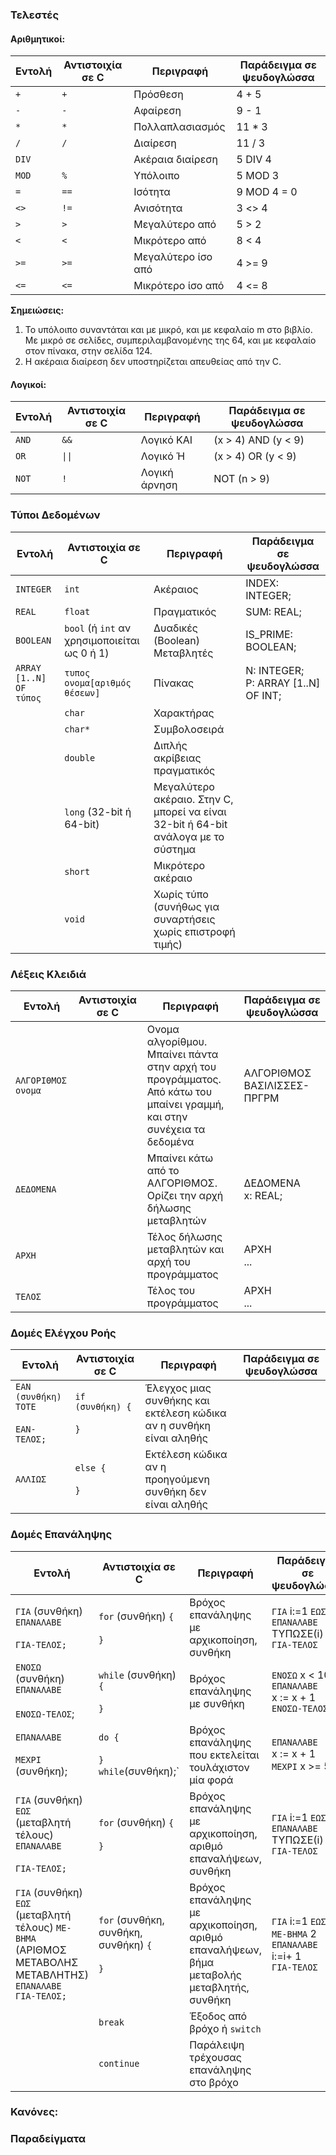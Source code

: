 

### Τελεστές

#### Αριθμητικοί:

| **Εντολή**   | **Αντιστοιχία σε C**   | **Περιγραφή**      | **Παράδειγμα σε ψευδογλώσσα** |
| ------------ | ---------------------- | ------------------ | ----------------------------- |
| `+`          | `+`                    | Πρόσθεση           | 4 + 5                         |
| `-`          | `-`                    | Αφαίρεση           | 9 - 1                         |
| `*`          | `*`                    | Πολλαπλασιασμός    | 11 * 3                        |
| `/`          | `/`                    | Διαίρεση           | 11 / 3                        |
| `DIV`        | ` `                    | Ακέραια διαίρεση   | 5 DIV 4                       |
| `MOD`  | `%`                    | Υπόλοιπο           | 5 MOD 3                       |
| `=`          | `==`                   | Ισότητα            | 9 MOD 4 = 0                   |
| `<>`         | `!=`                   | Ανισότητα          | 3 <> 4                        |
| `>`          | `>`                    | Μεγαλύτερο από     | 5 > 2                         |
| `<`          | `<`                    | Μικρότερο από      | 8 < 4                         |
| `>=`         | `>=`                   | Μεγαλύτερο ίσο από | 4 >= 9                        |
| `<=`         | `<=`                   | Μικρότερο ίσο από  | 4 <= 8                        |

**Σημειώσεις:**
1. Το υπόλοιπο συναντάται και με μικρό, και με κεφαλαίο m στο βιβλίο. Με μικρό σε σελίδες, συμπεριλαμβανομένης της 64, και με κεφαλαίο στον πίνακα, στην σελίδα 124.
2. Η ακέραια διαίρεση δεν υποστηρίζεται απευθείας από την C.

#### Λογικοί:

| **Εντολή**   | **Αντιστοιχία σε C**   | **Περιγραφή** | **Παράδειγμα σε ψευδογλώσσα** |
| ------------ | ---------------------- | ------------- | ----------------------------- |
| `AND`        | `&&`                   | Λογικό ΚΑΙ    | (x > 4) AND (y < 9)           |
| `OR`         | `\|\|`                 | Λογικό Ή      | (x > 4) OR (y < 9)            |
| `NOT`        | `!`                    | Λογική άρνηση | NOT (n > 9)                   |

### Τύποι Δεδομένων 

| **Εντολή**              | **Αντιστοιχία σε C**                         | **Περιγραφή**                                                                     | **Παράδειγμα σε ψευδογλώσσα**          |
| ----------------------- | -------------------------------------------- | --------------------------------------------------------------------------------- | -------------------------------------- |
| `INTEGER`               | `int`                                        | Ακέραιος                                                                          | INDEX: INTEGER;                        |
| `REAL`                  | `float`                                      | Πραγματικός                                                                       | SUM: REAL;                             |
| `BOOLEAN`               | `bool` (ή `int` αν χρησιμοποιείται ως 0 ή 1) | Δυαδικές (Boolean) Μεταβλητές                                                     | IS_PRIME: BOOLEAN;                     |
| `ARRAY [1..N] OF τύπος` | `τυπος ονομα[αριθμός θέσεων]`                | Πίνακας                                                                           | N: INTEGER;<br>P: ARRAY [1..N] OF INT; |
|                         | `char`                                       | Χαρακτήρας                                                                        |                                        |
|                         | `char*`                                      | Συμβολοσειρά                                                                      |                                        |
|                         | `double`                                     | Διπλής ακρίβειας πραγματικός                                                      |                                        |
|                         | `long` (32-bit ή 64-bit)                     | Μεγαλύτερο ακέραιο. Στην C, μπορεί να είναι 32-bit ή 64-bit ανάλογα με το σύστημα |                                        |
|                         | `short`                                      | Μικρότερο ακέραιο                                                                 |                                        |
|                         | `void`                                       | Χωρίς τύπο (συνήθως για συναρτήσεις χωρίς επιστροφή τιμής)                        |                                        |


### Λέξεις Κλειδιά

| **Εντολή**         | **Αντιστοιχία σε C** | **Περιγραφή**                                                                                                             | **Παράδειγμα σε ψευδογλώσσα** |
| ------------------ | -------------------- | ------------------------------------------------------------------------------------------------------------------------- | ----------------------------- |
| `ΑΛΓΟΡΙΘΜΟΣ ονομα` |                      | Ονομα αλγορίθμου. Μπαίνει πάντα στην αρχή του προγράμματος.<br>Από κάτω του μπαίνει γραμμή, και στην συνέχεια τα δεδομένα | ΑΛΓΟΡΙΘΜΟΣ ΒΑΣΙΛΙΣΣΕΣ-ΠΡΓΡΜ   |
| `ΔΕΔΟΜΕΝΑ`         |                      | Μπαίνει κάτω από το ΑΛΓΟΡΙΘΜΟΣ. Ορίζει την αρχή δήλωσης μεταβλητών                                                        | ΔΕΔΟΜΕΝΑ<br>x: REAL;          |
| `ΑΡΧΗ`             |                      | Τέλος δήλωσης μεταβλητών και αρχή του προγράμματος                                                                        | ΑΡΧΗ<br>...                   |
| `ΤΕΛΟΣ`            |                      | Τέλος του προγράμματος                                                                        | ΑΡΧΗ<br>...                   |

### Δομές Ελέγχου Ροής

| **Εντολή**                               | **Αντιστοιχία σε C**        | **Περιγραφή**                                                       | **Παράδειγμα σε ψευδογλώσσα** |
| ---------------------------------------- | --------------------------- | ------------------------------------------------------------------- | ----------------------------- |
| `ΕΑΝ (συνθήκη) ΤΟΤΕ`<br><br>`ΕΑΝ-ΤΕΛΟΣ;` | `if (συνθήκη) {`<br><br>`}` | Έλεγχος μιας συνθήκης και εκτέλεση κώδικα αν η συνθήκη είναι αληθής |                               |
| `ΑΛΛΙΩΣ`                                 | `else {`<br><br>`}`         | Εκτέλεση κώδικα αν η προηγούμενη συνθήκη δεν είναι αληθής           |                               |

### Δομές Επανάληψης

| **Εντολή**                                                                                                    | **Αντιστοιχία σε C**                         | **Περιγραφή**                                                                             | **Παράδειγμα σε ψευδογλώσσα**                                          |
| ------------------------------------------------------------------------------------------------------------- | -------------------------------------------- | ----------------------------------------------------------------------------------------- | ---------------------------------------------------------------------- |
| `ΓΙΑ` (συνθήκη) `ΕΠΑΝΑΛΑΒΕ`<br><br>`ΓΙΑ-ΤΕΛΟΣ;`                                                               | `for` (συνθήκη) `{`<br><br>`}`               | Βρόχος επανάληψης με αρχικοποίηση, συνθήκη                                                | `ΓΙΑ` i:=1 `ΕΩΣ` N `ΕΠΑΝΑΛΑΒΕ`<br> ΤΥΠΩΣΕ(i)<br> `ΓΙΑ-ΤΕΛΟΣ`           |
| `ΕΝΟΣΩ` (συνθήκη) `ΕΠΑΝΑΛΑΒΕ`<br><br>`ΕΝΟΣΩ-ΤΕΛΟΣ`;                                                           | `while` (συνθήκη) `{`<br><br>`}`             | Βρόχος επανάληψης με συνθήκη                                                              | `ΕΝΟΣΩ` x < 10 `ΕΠΑΝΑΛΑΒΕ`<br> x := x + 1<br> `ΕΝΟΣΩ-ΤΕΛΟΣ`            |
| `ΕΠΑΝΑΛΑΒΕ`<br><br>`ΜΕΧΡΙ` (συνθήκη);                                                                         | `do {`<br><br>`}`<br>`while`(συνθήκη);`      | Βρόχος επανάληψης που εκτελείται τουλάχιστον μία φορά                                     | `ΕΠΑΝΑΛΑΒΕ`<br> x := x + 1<br> `ΜΕΧΡΙ` x >= 5                          |
| `ΓΙΑ` (συνθήκη) `ΕΩΣ` (μεταβλητή τέλους) `ΕΠΑΝΑΛΑΒΕ`<br><br>`ΓΙΑ-ΤΕΛΟΣ;`                                      | `for` (συνθήκη) `{`<br><br>`}`               | Βρόχος επανάληψης με αρχικοποίηση, αριθμό επαναλήψεων, συνθήκη                            | `ΓΙΑ` i:=1 `ΕΩΣ` N `ΕΠΑΝΑΛΑΒΕ`<br> ΤΥΠΩΣΕ(i)<br> `ΓΙΑ-ΤΕΛΟΣ`           |
| `ΓΙΑ` (συνθήκη) `ΕΩΣ` (μεταβλητή τέλους) `ΜΕ-ΒΗΜΑ` (ΑΡΙΘΜΟΣ ΜΕΤΑΒΟΛΗΣ ΜΕΤΑΒΛΗΤΗΣ) `ΕΠΑΝΑΛΑΒΕ`<br>`ΓΙΑ-ΤΕΛΟΣ;` | `for` (συνθήκη, συνθήκη, συνθήκη) `{`<br><br>`}`               | Βρόχος επανάληψης με αρχικοποίηση, αριθμό επαναλήψεων, βήμα μεταβολής μεταβλητής, συνθήκη | `ΓΙΑ` i:=1 `ΕΩΣ` N `ΜΕ-ΒΗΜΑ` 2 `ΕΠΑΝΑΛΑΒΕ`<br> i:=i+ 1<br> `ΓΙΑ-ΤΕΛΟΣ` |
|                                                                                                               | `break`                                      | Έξοδος από βρόχο ή `switch`                                                               |                                                                        |
|                                                                                                               | `continue`                                   | Παράλειψη τρέχουσας επανάληψης στο βρόχο                                                  |                                                                        |

### Κανόνες:




### Παραδείγματα

